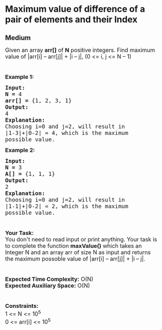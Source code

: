 # Maximum value of difference of a pair of elements and their Index
## Medium
<div class="problems_problem_content__Xm_eO"><p><span style="font-size:18px">Given an array <strong>arr[]</strong> of <strong>N</strong> positive integers. Find maximum value of |arr[i] – arr[j]| + |i – j|, (0 &lt;= i, j &lt;= N – 1)</span></p>

<p>&nbsp;</p>

<p><span style="font-size:18px"><strong>Example 1:</strong></span></p>

<pre><span style="font-size:18px"><strong>Input:</strong></span>
<span style="font-size:18px"><strong>N = </strong>4</span><strong> </strong>
<span style="font-size:18px"><strong>arr[] = </strong>{1, 2, 3, 1}</span>
<span style="font-size:18px"><strong>Output:</strong></span>
<span style="font-size:18px">4</span>
<span style="font-size:18px"><strong>Explanation:</strong></span>
<span style="font-size:18px">Choosing i=0 and j=2, will result in
|1-3|+|0-2| = 4, which is the maximum
possible value.</span>
</pre>

<p><span style="font-size:18px"><strong>Example 2:</strong></span></p>

<pre><span style="font-size:18px"><strong>Input:</strong></span>
<span style="font-size:18px"><strong>N = </strong>3</span><strong> </strong>
<span style="font-size:18px"><strong>A[] = </strong>{1, 1, 1}</span>
<span style="font-size:18px"><strong>Output:</strong></span>
<span style="font-size:18px">2</span>
<span style="font-size:18px"><strong>Explanation:</strong></span>
<span style="font-size:18px">Choosing i=0 and j=2, will result in
|1-1|+|0-2| = 2, which is the maximum
possible value.</span></pre>

<p>&nbsp;</p>

<p><span style="font-size:18px"><strong>Your Task:</strong><br>
You don't need to read input or print anything. Your task is to complete the function <strong>maxValue()</strong> which takes an Integer N and an array arr of size N as input and returns the maximum possoble value of |arr[i] – arr[j]| + |i – j|.</span></p>

<p>&nbsp;</p>

<p><span style="font-size:18px"><strong>Expected Time Complexity:</strong> O(N)<br>
<strong>Expected Auxiliary Space:</strong> O(N)</span></p>

<p>&nbsp;</p>

<p><span style="font-size:18px"><strong>Constraints:</strong></span><br>
<span style="font-size:18px">1 &lt;= N &lt;= 10<sup>5</sup><br>
0 &lt;= arr[i] &lt;= 10<sup>5</sup></span></p>
</div>